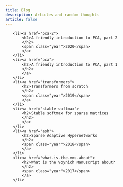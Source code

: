 ```yaml
---
title: Blog
description: Articles and random thoughts
article: false 
---
```

<!-- {% raw %} -->
<ul class="nav publications content">

	<li><a href="pca-2">
	  	<h2>A friendly introduction to PCA, part 2
	  	</h2>
	  	<span class="year">2020</span>
	  	</a>	  	
	</li>
	<li><a href="pca">
	  	<h2>A friendly introduction to PCA, part 1
	  	</h2>
	  	</a>	  	
	</li>
	<li><a href="transformers">
	  	<h2>Transformers from scratch
	  	</h2>
	  	<span class="year">2019</span>
	  	</a>	  	
	</li>
	<li><a href="stable-softmax">
	  	<h2>Stable softmax for sparse matrices
	  	</h2>
	  	</a>	  	
  	</li>
	<li><a href="ash">
	  	<h2>Sparse Adaptive Hypernetworks
	  	</h2>
	  	<span class="year">2018</span>
	  	</a>
	</li>
	<li><a href="what-is-the-vms-about">
	  	<h2>What is the Voynich Manuscript about?
	  	</h2>
	  	<span class="year">2017</span>
	  	</a>	  	
  	</li>
</ul>
<!-- {% endraw %} -->
